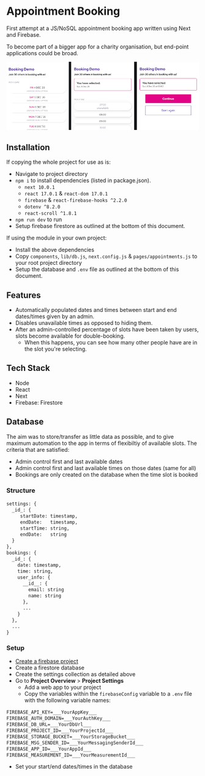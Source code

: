 Appointment Booking
===================

First attempt at a JS/NoSQL appointment booking app written using Next and Firebase.

To become part of a bigger app for a charity organisation, but end-point applications could be broad.

![Screenshots](https://github.com/wRWebDev/appointment-booking/blob/master/Screenshots.png?raw=true)

## Installation

If copying the whole project for use as is:
  - Navigate to project directory
  - `npm i` to install dependencies (listed in package.json).
    - `next 10.0.1`
    - `react 17.0.1` & `react-dom 17.0.1`
    - `firebase` & `react-firebase-hooks ^2.2.0`
    - `dotenv ^8.2.0`
    - `react-scroll ^1.8.1`
  - `npm run dev` to run
  - Setup firebase firestore as outlined at the bottom of this document.

If using the module in your own project:
  - Install the above dependencies
  - Copy `components`, `lib/db.js`, `next.config.js` & `pages/appointments.js` to your root project directory
  - Setup the database and `.env` file as outlined at the bottom of this document.
 

## Features

 - Automatically populated dates and times between start and end dates/times given by an admin.
 - Disables unavailable times as opposed to hiding them.
 - After an admin-controlled percentage of slots have been taken by users, slots become available for double-booking.
   - When this happens, you can see how many other people have are in the slot you're selecting.

## Tech Stack

 - Node
 - React
 - Next
 - Firebase: Firestore

## Database

The aim was to store/transfer as little data as possible, and to give maximum automation to the app in terms of flexibiltiy of available slots.
The criteria that are satisfied:
 - Admin control first and last available dates
 - Admin control first and last available times on those dates (same for all)
 - Bookings are only created on the database when the time slot is booked

### Structure
```
settings: {
  _id_: {
     startDate: timestamp,
     endDate:   timestamp,
     startTime: string,
     endDate:   string
  }
},
bookings: {
  _id_: {
    date: timestamp,
    time: string,
    user_info: { 
      __id__: {
        email: string
        name: string
      },
      ...
    }
  },
  ...
}
```

### Setup

  - [Create a firebase project](https://firebase.google.com)
  - Create a firestore database
  - Create the settings collection as detailed above
  - Go to __Project Overview__ > __Project Settings__
    - Add a web app to your project
    - Copy the variables within the `firebaseConfig` variable to a `.env` file with the following variable names:

```
FIREBASE_API_KEY=___YourAppKey___
FIREBASE_AUTH_DOMAIN=___YourAuthKey___
FIREBASE_DB_URL=___YourDbUrl___
FIREBASE_PROJECT_ID=___YourProjectId___
FIREBASE_STORAGE_BUCKET=___YourStorageBucket___
FIREBASE_MSG_SENDER_ID=___YourMessagingSenderId___
FIREBASE_APP_ID=___YourAppId___
FIREBASE_MEASUREMENT_ID=___YourMeasurementId___
```

  - Set your start/end dates/times in the database